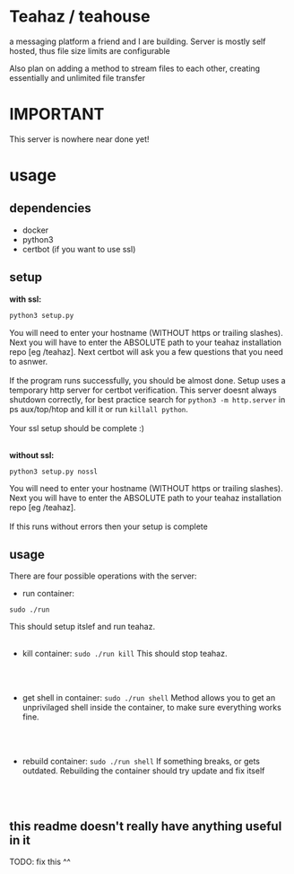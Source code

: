 Teahaz / teahouse
=================
a messaging platform a friend and I are building.
Server is mostly self hosted, thus file size limits are configurable


Also plan on adding a method to stream files to each other, creating essentially and unlimited file transfer


IMPORTANT
=========
This server is nowhere near done yet!


usage
=====
dependencies
------------
* docker
* python3
* certbot (if you want to use ssl)



setup
-----
**with ssl:**
```bash
python3 setup.py
```
You will need to enter your hostname (WITHOUT https or trailing slashes). Next you will have to enter the ABSOLUTE path to your teahaz installation repo [eg /teahaz]. Next certbot will ask you a few questions that you need to asnwer.
<br />
<br />
If the program runs successfully, you should be almost done. Setup uses a temporary http server for certbot verification. This server doesnt always shutdown correctly, for best practice search for `python3 -m http.server` in ps aux/top/htop and kill it or run `killall python`.
<br />
<br />
Your ssl setup should be complete :)
<br />
<br />


**without ssl:**
```
python3 setup.py nossl
```
You will need to enter your hostname (WITHOUT https or trailing slashes). Next you will have to enter the ABSOLUTE path to your teahaz installation repo [eg /teahaz].
<br />
<br />
If this runs without errors then your setup is complete


usage
-----
There are four possible operations with the server:
<br />

* run container:
```
sudo ./run
```
This should setup itslef and run teahaz.
<br />
<br />

* kill container:
`sudo ./run kill`
This should stop teahaz.
<br />
<br />

* get shell in container:
`sudo ./run shell`
Method allows you to get an unprivilaged shell inside the container, to make sure everything works fine.
<br />
<br />

* rebuild container:
`sudo ./run shell`
If something breaks, or gets outdated. Rebuilding the container should try update and fix itself

<br />
<br />



this readme doesn't really have anything useful in it
----------------------------------------------------
TODO: fix this ^^


